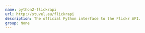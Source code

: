 ```yaml
---
name: python2-flickrapi
url: http://stuvel.eu/flickrapi
description: The official Python interface to the Flickr API.
group: None
---
```

